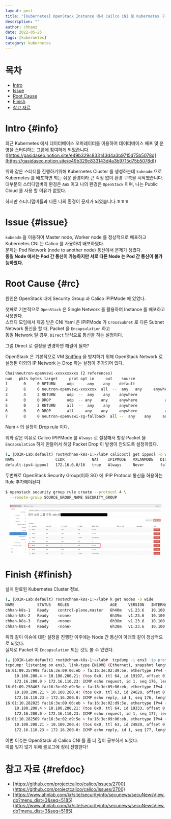 ```yaml
---
layout: post
title: "[Kubernetes] OpenStack Instance 에서 Cailco CNI 로 Kubernetes 구성"
description: ""
author: chhanz
date: 2022-05-25
tags: [kubernetes]
category: kubernetes
---
```

# 목차
+ [Intro](#info)   
+ [Issue](#issue)   
+ [Root Cause](#rc)   
+ [Finish](#finish)   
+ [참고 자료](#refdoc)   

# Intro {#info}
최근 Kubernetes 에서 데이터베이스 오퍼레이터를 이용하여 데이터베이스 배포 및 운영을 스터디하는 그룹에 참여하게 되었습니다.   
([https://gasidaseo.notion.site/e49b329c833143d4a3b9715d75b5078d](https://gasidaseo.notion.site/e49b329c833143d4a3b9715d75b5078d))   
   
위와 같은 스터디를 진행하기위해 Kubernetes Cluster 를 생성하는데 `kubeadm` 으로 Kubernetes 를 배포하면 되는 쉬운 환경이라 큰 걱정 없이 환경 구축을 시작했습니다.   
대부분의 스터디맴버의 환경은 `AWS` 이고 나의 환경은 `OpenStack` 이며, 나는 Public Cloud 를 사용 할 이유가 없었다.   
   
하지만 스터디맴버들과 다른 나의 환경이 문제가 되었습니다.ㅎㅎㅎ   
   
# Issue {#issue}
`kubeadm` 을 이용하여 Master node, Worker node 를 정상적으로 배포하고 Kubernetes CNI 는 Calico 를 사용하여 배포하였다.   
문제는 Pod Network (node to another node) 통신에서 문제가 생겼다.   
**동일 Node 에서는 Pod 간 통신이 가능하지만 서로 다른 Node 는 Pod 간 통신이 불가능하였다.**
   
# Root Cause {#rc}
원인은 OpenStack 내에 Security Group 과 Calico IPIPMode 에 있었다.   
   
첫째로 기본적으로 `OpenStack` 은 Single Network 를 활용하여 Instance 를 배포하고 사용한다.   
스터디 모임에서 제공 받은 CNI Yaml 은 IPIPMode 가 `CrossSubnet` 로 다른 Subnet Network 통신을 할 때, Packet 을 `Encapsulation` 하고   
동일 Network 일 경우, `Direct` 방식으로 통신을 하는 설정이다.   
   
그럼 Direct 로 설정을 변경하면 해결이 될까?   
   
OpenStack 은 기본적으로 VM [Sniffing](https://www.ahnlab.com/kr/site/securityinfo/secunews/secuNewsView.do?menu_dist=3&seq=5185) 을 방지하기 위해 OpenStack Network 로 설정된 이외의 IP Network 는 Drop 하는 설정이 추가되어 있다.   
```bash
Chainneutron-openvswi-xxxxxxxxxx (2 references)
num   pkts bytes target     prot opt in     out    source              destination        
1       0     0 RETURN     udp  --  any    any    default              255.255.255.255     udp spt:bootpc dpt:bootps /* Allow DHCP client traffic. */
2       6     6 neutron-openvswi-xxxxxxx  all  --  any   any     anywhere            anywhere           
3       4     2 RETURN     udp  --  any    any    anywhere             anywhere            udp spt:bootpc dpt:bootps /* Allow DHCPclient traffic. */
4       0     0 DROP       udp  -- any    any     anywhere            anywhere             udp spt:bootpsdpt:bootpc /* Prevent DHCP Spoofing by VM. */
5       0     2 RETURN     all  --  any    any    anywhere             anywhere            state RELATED,ESTABLISHED /* Directpackets associated with a known session to the RETURN chain. */
6       0     0 DROP       all  -- any    any     anywhere            anywhere             state INVALID /* Droppackets that appear related to an existing connection (e.g. TCP ACK/FIN) but donot have an entry in conntrack. */
7       0     0 neutron-openvswi-sg-fallback  all --  any    any     anywhere            anywhere             /* Sendunmatched traffic to the fallback chain. */
```
Num `4` 의 설정이 Drop rule 이다.   
   
위와 같은 이유로 Calico IPIPMode 를 `Always` 로 설정해서 항상 Packet 을 `Encapsulation` 하게 만들어서 해당 Packet Drop 이 발생이 안되도록 설정하였다.   
```bash
(☁ |DOIK-Lab:default) root@chhan-k8s-1:~/lab# calicoctl get ippool -o wide
NAME                  CIDR            NAT    IPIPMODE   VXLANMODE   DISABLED   DISABLEBGPEXPORT   SELECTOR
default-ipv4-ippool   172.16.0.0/16   true   Always     Never       false      false  
```
   
두번째로 OpenStack Security Group(이하 SG) 에 IPIP Protocol 통신을 허용하는 Rule 추가해야된다.   
```bash
$ openstack security group rule create --protocol 4 \
  --remote-group SOURCE_GROUP_NAME SECURITY_GROUP
```
   
<center><img src="/assets/images/post/2022-05-25-calico/1.png" style="max-width: 95%; height: auto;"></center>    
   
# Finish {#finish}
설치 완료된 Kubernetes Cluster 정보.   
```bash
(☁ |DOIK-Lab:default) root@chhan-k8s-1:~/lab# k get nodes -o wide
NAME          STATUS   ROLES                  AGE     VERSION   INTERNAL-IP     EXTERNAL-IP   OS-IMAGE           KERNEL-VERSION      CONTAINER-RUNTIME
chhan-k8s-1   Ready    control-plane,master   6h40m   v1.23.6   10.100.200.4    <none>        Ubuntu 22.04 LTS   5.15.0-25-generic   docker://20.10.16
chhan-k8s-2   Ready    <none>                 6h39m   v1.23.6   10.100.200.21   <none>        Ubuntu 22.04 LTS   5.15.0-25-generic   docker://20.10.16
chhan-k8s-3   Ready    <none>                 6h38m   v1.23.6   10.100.200.9    <none>        Ubuntu 22.04 LTS   5.15.0-25-generic   docker://20.10.16
chhan-k8s-4   Ready    <none>                 6h38m   v1.23.6   10.100.200.12   <none>        Ubuntu 22.04 LTS   5.15.0-25-generic   docker://20.10.16
```
   
위와 같이 이슈에 대한 설정을 진행한 이후에는 Node 간 통신이 아래와 같이 정상적으로 되었다.   
실제로 Packet 이 `Encapsulation` 되는 것도 볼 수 있었다.   
```bash
(☁ |DOIK-Lab:default) root@chhan-k8s-1:~/lab#  tcpdump -i ens3 'ip proto 4' -env
tcpdump: listening on ens3, link-type EN10MB (Ethernet), snapshot length 262144 bytes
16:01:09.257998 fa:16:3e:09:06:eb > fa:16:3e:02:d9:5e, ethertype IPv4 (0x0800), length 118: (tos 0x0, ttl 64, id 46515, offset 0, flags [DF], proto IPIP (4), length 104)
    10.100.200.4 > 10.100.200.21: (tos 0x0, ttl 64, id 19197, offset 0, flags [DF], proto ICMP (1), length 84)
    172.16.200.0 > 172.16.110.23: ICMP echo request, id 1, seq 176, length 64
16:01:09.258463 fa:16:3e:02:d9:5e > fa:16:3e:09:06:eb, ethertype IPv4 (0x0800), length 118: (tos 0x0, ttl 63, id 1725, offset 0, flags [none], proto IPIP (4), length 104)
    10.100.200.21 > 10.100.200.4: (tos 0x0, ttl 63, id 24628, offset 0, flags [none], proto ICMP (1), length 84)
    172.16.110.23 > 172.16.200.0: ICMP echo reply, id 1, seq 176, length 64
16:01:10.282025 fa:16:3e:09:06:eb > fa:16:3e:02:d9:5e, ethertype IPv4 (0x0800), length 118: (tos 0x0, ttl 64, id 46735, offset 0, flags [DF], proto IPIP (4), length 104)
    10.100.200.4 > 10.100.200.21: (tos 0x0, ttl 64, id 19333, offset 0, flags [DF], proto ICMP (1), length 84)
    172.16.200.0 > 172.16.110.23: ICMP echo request, id 1, seq 177, length 64
16:01:10.282569 fa:16:3e:02:d9:5e > fa:16:3e:09:06:eb, ethertype IPv4 (0x0800), length 118: (tos 0x0, ttl 63, id 1898, offset 0, flags [none], proto IPIP (4), length 104)
    10.100.200.21 > 10.100.200.4: (tos 0x0, ttl 63, id 24820, offset 0, flags [none], proto ICMP (1), length 84)
    172.16.110.23 > 172.16.200.0: ICMP echo reply, id 1, seq 177, length 64
```
   
이번 이슈는 OpenStack 과 Calico CNI 를 좀 더 깊이 공부하게 되었다.   
이를 잊지 않기 위해 블로그에 정리 진행한다!   

# 참고 자료 {#refdoc}
* [https://github.com/projectcalico/calico/issues/2700](https://github.com/projectcalico/calico/issues/2700)   
* [https://www.ahnlab.com/kr/site/securityinfo/secunews/secuNewsView.do?menu_dist=3&seq=5185](https://www.ahnlab.com/kr/site/securityinfo/secunews/secuNewsView.do?menu_dist=3&seq=5185)   